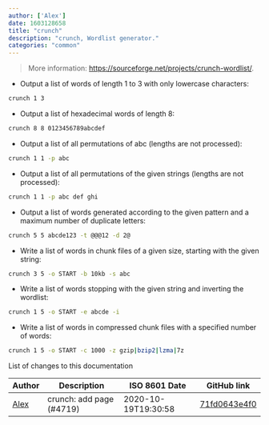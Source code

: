 ```yaml
---
author: ['Alex']
date: 1603128658
title: "crunch"
description: "crunch, Wordlist generator."
categories: "common"
---
```

> More information: <https://sourceforge.net/projects/crunch-wordlist/>.

- Output a list of words of length 1 to 3 with only lowercase characters:

```bash
crunch 1 3
```

- Output a list of hexadecimal words of length 8:

```bash
crunch 8 8 0123456789abcdef
```

- Output a list of all permutations of abc (lengths are not processed):

```bash
crunch 1 1 -p abc
```

- Output a list of all permutations of the given strings (lengths are not processed):

```bash
crunch 1 1 -p abc def ghi
```

- Output a list of words generated according to the given pattern and a maximum number of duplicate letters:

```bash
crunch 5 5 abcde123 -t @@@12 -d 2@
```

- Write a list of words in chunk files of a given size, starting with the given string:

```bash
crunch 3 5 -o START -b 10kb -s abc
```

- Write a list of words stopping with the given string and inverting the wordlist:

```bash
crunch 1 5 -o START -e abcde -i
```

- Write a list of words in compressed chunk files with a specified number of words:

```bash
crunch 1 5 -o START -c 1000 -z gzip|bzip2|lzma|7z
```
List of changes to this documentation


Author | Description | ISO 8601 Date | GitHub link
------|-----|-----|-----
[Alex](mailto:alexandre.dhondt@gmail.com) | crunch: add page (#4719) | 2020-10-19T19:30:58 | [71fd0643e4f0](https://github.com/tldr-pages/tldr/commit/71fd0643e4f05458b27236d9ef6c577a6067835f)


